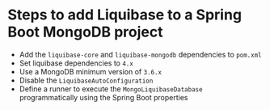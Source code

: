 # Steps to add Liquibase to a Spring Boot MongoDB project
- Add the `liquibase-core` and `liquibase-mongodb` dependencies to `pom.xml`
- Set liquibase dependencies to `4.x`
- Use a MongoDB minimum version of `3.6.x`
- Disable the `LiquibaseAutoConfiguration`
- Define a runner to execute the `MongoLiquibaseDatabase` programmatically using the Spring Boot properties